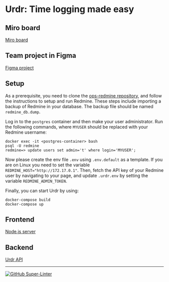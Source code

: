 # Urdr: Time logging made easy

## Miro board

[Miro board](https://miro.com/app/board/uXjVOVRByuw=/)

## Team project in Figma

[Figma project](https://www.figma.com/file/Bf2OgUIIqRBMUREMuVcxs9/draft?node-id=0%3A1)

## Setup

As a prerequisite, you need to clone the [ops-redmine repository](https://github.com/NBISweden/ops-redmine), and follow the instructions to setup and run Redmine. These steps include importing a backup of Redmine in your database. The backup file should be named `redmine_db.dump`.

Log in to the `postgres` container and then make your user administrator. Run the following commands, where `MYUSER` should be replaced with your Redmine username:

```command
docker exec -it <postgres-container> bash
psql -U redmine
redmine=> update users set admin='t' where login='MYUSER';
```

Now please create the env file `.env` using `.env.default` as a template. If you are on Linux you need to set the variable `REDMINE_HOST="http://172.17.0.1"`. Then, fetch the API key of your Redmine user by navigating to your page, and update `.urdr.env` by setting the variable `REDMINE_ADMIN_TOKEN`.

Finally, you can start Urdr by using:

```command
docker-compose build
docker-compose up
```

## Frontend

[Node.js server](http://localhost:4242)

## Backend

[Urdr API](http://localhost:8080/issues)

---

[![GitHub Super-Linter](https://github.com/NBISweden/urdr/workflows/Lint%20Code%20Base/badge.svg)](https://github.com/marketplace/actions/super-linter)
